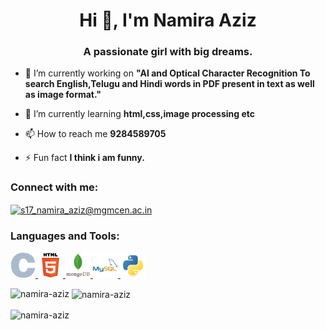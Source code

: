 
<h1 align="center">Hi 👋, I'm Namira Aziz</h1>
<h3 align="center">A passionate girl with big dreams.</h3>

- 🔭 I’m currently working on **"AI and Optical Character Recognition To search English,Telugu and Hindi words in PDF present in text as well as image format."**

- 🌱 I’m currently learning **html,css,image processing etc**

- 📫 How to reach me **9284589705**

- ⚡ Fun fact **I think i am funny.**

<h3 align="left">Connect with me:</h3>
<p align="left">
<a href="https://linkedin.com/in/s17_namira_aziz@mgmcen.ac.in" target="blank"><img align="center" src="https://cdn.jsdelivr.net/npm/simple-icons@3.0.1/icons/linkedin.svg" alt="s17_namira_aziz@mgmcen.ac.in" height="30" width="40" /></a>
</p>

<h3 align="left">Languages and Tools:</h3>
<p align="left"> <a href="https://www.cprogramming.com/" target="_blank"> <img src="https://raw.githubusercontent.com/devicons/devicon/master/icons/c/c-original.svg" alt="c" width="40" height="40"/> </a> <a href="https://www.w3.org/html/" target="_blank"> <img src="https://raw.githubusercontent.com/devicons/devicon/master/icons/html5/html5-original-wordmark.svg" alt="html5" width="40" height="40"/> </a> <a href="https://www.mongodb.com/" target="_blank"> <img src="https://raw.githubusercontent.com/devicons/devicon/master/icons/mongodb/mongodb-original-wordmark.svg" alt="mongodb" width="40" height="40"/> </a> <a href="https://www.mysql.com/" target="_blank"> <img src="https://raw.githubusercontent.com/devicons/devicon/master/icons/mysql/mysql-original-wordmark.svg" alt="mysql" width="40" height="40"/> </a> <a href="https://www.python.org" target="_blank"> <img src="https://raw.githubusercontent.com/devicons/devicon/master/icons/python/python-original.svg" alt="python" width="40" height="40"/> </a> </p>

<p><img align="left" src="https://github-readme-stats.vercel.app/api/top-langs?username=namira-aziz&show_icons=true&locale=en&layout=compact" alt="namira-aziz" /></p>

<p>&nbsp;<img align="center" src="https://github-readme-stats.vercel.app/api?username=namira-aziz&show_icons=true&locale=en" alt="namira-aziz" /></p>

<p><img align="center" src="https://github-readme-streak-stats.herokuapp.com/?user=namira-aziz&" alt="namira-aziz" /></p>

